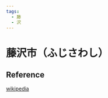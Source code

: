 ```yaml
---
tags:
  - 藤
  - 沢
---
```


# 藤沢市（ふじさわし）

## Reference

[wikipedia](https://ja.wikipedia.org/wiki/藤沢市)
